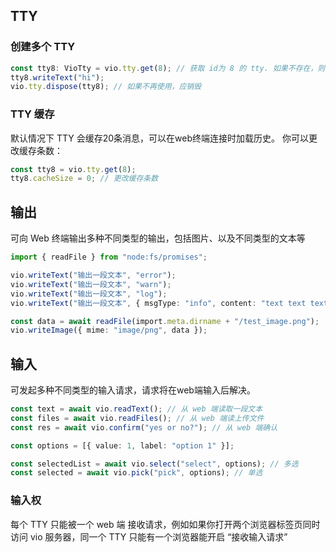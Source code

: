 ## TTY

### 创建多个 TTY

```ts
const tty8: VioTty = vio.tty.get(8); // 获取 id为 8 的 tty. 如果不存在，则创建 TTY
tty8.writeText("hi");
vio.tty.dispose(tty8); // 如果不再使用，应销毁
```

### TTY 缓存

默认情况下 TTY 会缓存20条消息，可以在web终端连接时加载历史。
你可以更改缓存条数：

```ts
const tty8 = vio.tty.get(8);
tty8.cacheSize = 0; // 更改缓存条数
```

## 输出

可向 Web 终端输出多种不同类型的输出，包括图片、以及不同类型的文本等

```ts
import { readFile } from "node:fs/promises";

vio.writeText("输出一段文本", "error");
vio.writeText("输出一段文本", "warn");
vio.writeText("输出一段文本", "log");
vio.writeText("输出一段文本", { msgType: "info", content: "text text text text text " });

const data = await readFile(import.meta.dirname + "/test_image.png");
vio.writeImage({ mime: "image/png", data });
```

## 输入

可发起多种不同类型的输入请求，请求将在web端输入后解决。

```ts
const text = await vio.readText(); // 从 web 端读取一段文本
const files = await vio.readFiles(); // 从 web 端读上传文件
const res = await vio.confirm("yes or no?"); // 从 web 端确认

const options = [{ value: 1, label: "option 1" }];

const selectedList = await vio.select("select", options); // 多选
const selected = await vio.pick("pick", options); // 单选
```

### 输入权

每个 TTY 只能被一个 web 端 接收请求，例如如果你打开两个浏览器标签页同时访问 vio 服务器，同一个 TTY 只能有一个浏览器能开启 “接收输入请求”
